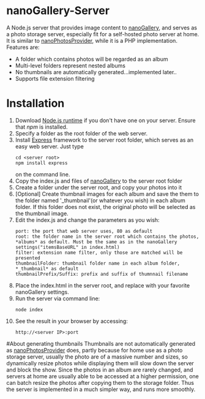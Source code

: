# nanoGallery-Server
A Node.js server that provides image content to [nanoGallery](http://nanogallery.brisbois.fr), and serves as a photo storage server, especially fit for a self-hosted photo server at home. It is similar to [nanoPhotosProvider](https://github.com/Kris-B/nanoPhotosProvider), while it is a PHP implementation. Features are:
* A folder which contains photos will be regarded as an album
* Multi-level folders represent nested albums
* No thumbnails are automatically generated...implemented later..
* Supports file extension filtering



# Installation
1. Download [Node.js runtime](https://nodejs.org/en/download/) if you don't have one on your server. Ensure that *npm* is installed.
1. Specify a folder as the root folder of the web server.
1. Install [Express](https://expressjs.com) framework to the server root folder, which serves as an easy web server. Just type
    ```
    cd <server root>
    npm install express
    ```
    on the command line.
1. Copy the index.js and files of [nanoGallery](http://nanogallery.brisbois.fr) to the server root folder
1. Create a folder under the server root, and copy your photos into it
1. [Optional] Create thumbnail images for each album and save the them to the folder named '_thumbnail'(or whatever you wish) in each album folder. If this folder does not exist, the original photo will be selected as the thumbnail image.
1. Edit the index.js and change the parameters as you wish:
    ```
    port: the port that web server uses, 80 as default
    root: the folder name in the server root which contains the photos, *albums* as default. Must be the same as in the nanoGallery settings("itemsBaseURL" in index.html)
    filter: extension name filter, only those are matched will be presented
    thumbnailFolder: thumbnail folder name in each album folder, *_thumbnail* as default
    thumbnailPrefix/Suffix: prefix and suffix of thumnnail filename
    ```
1. Place the index.html in the server root, and replace with your favorite nanoGallery settings.
1. Run the server via command line:
    ```
    node index
    ```
1. See the result in your browser by accessing:
    ```
    http://<server IP>:port
    ```

#About generating thumbnails
Thumbnails are not automatically generated as [nanoPhotosProvider](https://github.com/Kris-B/nanoPhotosProvider) does, partly because for home use as a photo storage server, usually the photo are of a massive number and sizes, so dynamically resize photos while displaying them will slow down the server and block the show. Since the photos in an album are rarely changed, and servers at home are usually able to be accessed at a higher permission, one can batch resize the photos after copying them to the storage folder. Thus the server is implemented in a much simpler way, and runs more smoothly.

